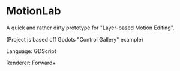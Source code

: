 # MotionLab

A quick and rather dirty prototype for "Layer-based Motion Editing".

(Project is based off Godots "Control Gallery" example)

Language: GDScript

Renderer: Forward+
